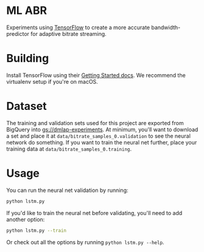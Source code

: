 # ML ABR
Experiments using [TensorFlow](https://www.tensorflow.org/) to create a more accurate bandwidth-predictor for adaptive bitrate streaming.

# Building
Install TensorFlow using their [Getting Started docs](https://www.tensorflow.org/get_started/get_started). We recommend the virtualenv setup if you're on macOS.

# Dataset
The training and validation sets used for this project are exported
from BigQuery into
[gs://dmlap-experiments](https://console.cloud.google.com/storage/browser/dmlap-experiments). At
minimum, you'll want to download a set and place it at
`data/bitrate_samples_0.validation` to see the neural network do
something. If you want to train the neural net further, place your
training data at `data/bitrate_samples_0.training`.

# Usage
You can run the neural net validation by running:

```sh
python lstm.py
```

If you'd like to train the neural net before validating, you'll need
to add another option:

```sh
python lstm.py --train
```

Or check out all the options by running `python lstm.py --help`.
